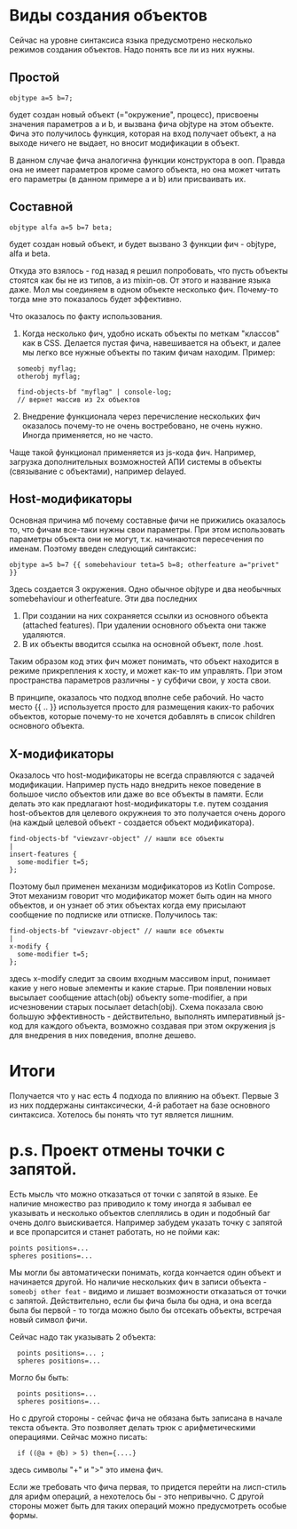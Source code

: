 # Виды создания объектов

Сейчас на уровне синтаксиса языка предусмотрено несколько режимов создания объектов. Надо понять все ли из них нужны.

## Простой

```
objtype a=5 b=7;
```

будет создан новый объект (="окружение", процесс), присвоены значения параметров a и b, и вызвана фича objtype на этом объекте.
Фича это получилось функция, которая на вход получает объект, а на выходе ничего не выдает, но вносит модификации в объект.

В данном случае фича аналогична функции конструктора в ооп. Правда она не имеет параметров кроме самого объекта, но она может
читать его параметры (в данном примере a и b) или присваивать их.


## Составной

```
objtype alfa a=5 b=7 beta;
```
будет создан новый объект, и будет вызвано 3 функции фич - objtype, alfa и beta.

Откуда это взялось - год назад я решил попробовать, что пусть объекты стоятся как бы не из типов, а из mixin-ов.
От этого и название языка даже. Мол мы соединяем в одном объекте несколько фич.
Почему-то тогда мне это показалось будет эффективно.

Что оказалось по факту использования.
1. Когда несколько фич, удобно искать объекты по меткам "классов" как в CSS. Делается пустая фича, навешивается на объект,
и далее мы легко все нужные объекты по таким фичам находим.
Пример:
```
  someobj myflag;
  otherobj myflag;
  
  find-objects-bf "myflag" | console-log;
  // вернет массив из 2х объектов
```
2. Внедрение функционала через перечисление нескольких фич оказалось почему-то не очень востребовано, не очень нужно.
Иногда применяется, но не часто.

Чаще такой функционал применяется из js-кода фич. Например, загрузка дополнительных возможностей АПИ системы в объекты 
(связывание с объектами), например delayed.

## Host-модификаторы

Основная причина мб почему составные фичи не прижились оказалось то, что фичам все-таки нужны свои параметры.
При этом использовать параметры объекта они не могут, т.к. начинаются пересечения по именам.
Поэтому введен следующий синтаксис:
```
objtype a=5 b=7 {{ somebehaviour teta=5 b=8; otherfeature a="privet" }}
```
Здесь создается 3 окружения. Одно обычное objtype и два необычных somebehaviour и otherfeature. Эти два последних
1. При создании на них сохраняется ссылки из основного объекта (attached features).
При удалении основного объекта они также удаляются.
2. В их объекты вводится ссылка на основной объект, поле .host.

Таким образом код этих фич может понимать, что объект находится в режиме прикрепления к хосту, и может как-то им управлять.
При этом пространства параметров различны - у субфичи свои, у хоста свои.

В принципе, оказалось что подход вполне себе рабочий. Но часто место {{ .. }} используется просто для размещения каких-то рабочих объектов,
которые почему-то не хочется добавлять в список children основного объекта.

## X-модификаторы

Оказалось что host-модификаторы не всегда справляются с задачей модификации. Например пусть надо внедрить некое поведение в большое число объектов
или даже во все объекты в памяти. Если делать это как предлагают host-модификаторы т.е. путем создания host-объектов для целевого окружнеия
то это получается очень дорого (на каждый целевой объект - создается объект модификатора).
```
find-objects-bf "viewzavr-object" // нашли все объекты
|
insert-features {
  some-modifier t=5;
};
```

Поэтому был применен механизм модификаторов из Kotlin Compose. Этот механизм говорит что модификатор может быть один на много объектов,
и он узнает об этих объектах когда ему присылают сообщение по подписке или отписке.
Получилось так:

```
find-objects-bf "viewzavr-object" // нашли все объекты
|
x-modify {
  some-modifier t=5;
};
```
здесь x-modify следит за своим входным массивом input, понимает какие у него новые элементы и какие старые. При появлении новых высылает 
сообщение attach(obj) объекту some-modifier, а при исчезновении старых посылает detach(obj). Схема показала свою большую эффективность -
действительно, выполнять императивный js-код для каждого объекта, возможно создавая при этом окружения js для внедрения в них поведения,
вполне дешево.

# Итоги
Получается что у нас есть 4 подхода по влиянию на объект. Первые 3 из них поддержаны синтаксически, 4-й работает на базе основного синтаксиса.
Хотелось бы понять что тут является лишним.

# p.s. Проект отмены точки с запятой.
Есть мысль что можно отказаться от точки с запятой в языке. Ее наличие множество раз приводило к тому иногда я забывал ее указывать 
и несколько объектов слеплялись в один и подобный баг очень долго выискивается.
Например забудем указать точку с запятой и все пропарсится и станет работать, но не пойми как:
```
points positions=... 
spheres positions=...
```

Мы могли бы автоматически понимать, когда кончается один объект и начинается другой.
Но наличие нескольких фич в записи объекта - `someobj other feat` - видимо и лишает возможности отказаться от точки с запятой.
Действительно, если бы фича была бы одна, и она всегда была бы первой - то тогда можно было бы отсекать объекты, встречая новый символ фичи.

Сейчас надо так указывать 2 объекта:
```
  points positions=... ;
  spheres positions=...
```
Могло бы быть:
```
  points positions=... 
  spheres positions=...
```

Но с другой стороны - сейчас фича не обязана быть записана в начале текста объекта. Это позволяет делать трюк с арифметическими операциями. Сейчас можно писать:
```
  if ((@a + @b) > 5) then={....}
```
здесь символы "+" и ">" это имена фич.

Если же требовать что фича первая, то придется перейти на лисп-стиль для арифм операций, а нехотелось бы - это непривычно.
С другой стороны может быть для таких операций можно предусмотреть особые формы.
